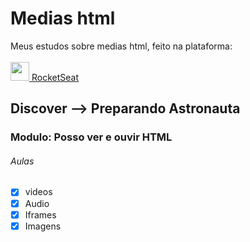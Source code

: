 # Medias html

Meus estudos sobre medias html, feito na plataforma: <br/> <br/>
<a href="https://www.rocketseat.com.br/"><img src="https://rocketseat.com.br/icons/icon-48x48.png" width="30px"/> RocketSeat</a>

## Discover --> Preparando Astronauta

### Modulo: Posso ver e ouvir HTML

###### Aulas

- [x] videos
- [x] Audio
- [x] Iframes
- [x] Imagens
